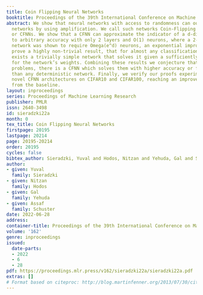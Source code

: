```yaml
---
title: Coin Flipping Neural Networks
booktitle: Proceedings of the 39th International Conference on Machine Learning
abstract: We show that neural networks with access to randomness can outperform deterministic
  networks by using amplification. We call such networks Coin-Flipping Neural Networks,
  or CFNNs. We show that a CFNN can approximate the indicator of a d-dimensional ball
  to arbitrary accuracy with only 2 layers and O(1) neurons, where a 2-layer deterministic
  network was shown to require Omega(e^d) neurons, an exponential improvement. We
  prove a highly non-trivial result, that for almost any classification problem, there
  exists a trivially simple network that solves it given a sufficiently powerful generator
  for the network’s weights. Combining these results we conjecture that for most classification
  problems, there is a CFNN which solves them with higher accuracy or fewer neurons
  than any deterministic network. Finally, we verify our proofs experimentally using
  novel CFNN architectures on CIFAR10 and CIFAR100, reaching an improvement of 9.25%
  from the baseline.
layout: inproceedings
series: Proceedings of Machine Learning Research
publisher: PMLR
issn: 2640-3498
id: sieradzki22a
month: 0
tex_title: Coin Flipping Neural Networks
firstpage: 20195
lastpage: 20214
page: 20195-20214
order: 20195
cycles: false
bibtex_author: Sieradzki, Yuval and Hodos, Nitzan and Yehuda, Gal and Schuster, Assaf
author:
- given: Yuval
  family: Sieradzki
- given: Nitzan
  family: Hodos
- given: Gal
  family: Yehuda
- given: Assaf
  family: Schuster
date: 2022-06-28
address:
container-title: Proceedings of the 39th International Conference on Machine Learning
volume: '162'
genre: inproceedings
issued:
  date-parts:
  - 2022
  - 6
  - 28
pdf: https://proceedings.mlr.press/v162/sieradzki22a/sieradzki22a.pdf
extras: []
# Format based on citeproc: http://blog.martinfenner.org/2013/07/30/citeproc-yaml-for-bibliographies/
---
```

